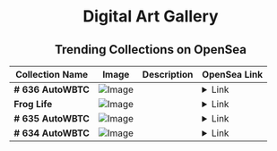 <div align="center">

# Digital Art Gallery

## Trending Collections on OpenSea

| Collection Name                       | Image                                                                                     | Description                       | OpenSea Link                                                                                          |
|---------------------------------------|-------------------------------------------------------------------------------------------|-----------------------------------|--------------------------------------------------------------------------------------------------------|
| **# 636 AutoWBTC** | ![Image](https://i.seadn.io/s/raw/files/4fff0add8ad6d634fd8a89011ca6be0b.png?w=500&auto=format?w=200&auto=format) |  | <details><summary>Link</summary>[# 636 AutoWBTC](https://opensea.io/collection/636-autowbtc)</details> |
| **Frog Life** | ![Image](https://i.seadn.io/s/raw/files/111bfb2168134cd16a9a97943115d392.png?w=500&auto=format?w=200&auto=format) |  | <details><summary>Link</summary>[Frog Life](https://opensea.io/collection/frog-life-3)</details> |
| **# 635 AutoWBTC** | ![Image](https://i.seadn.io/s/raw/files/79a1c80976efcba4a42242c771d601b2.png?w=500&auto=format?w=200&auto=format) |  | <details><summary>Link</summary>[# 635 AutoWBTC](https://opensea.io/collection/635-autowbtc)</details> |
| **# 634 AutoWBTC** | ![Image](https://i.seadn.io/s/raw/files/5abbab6c446af87bfc3764985416ac9d.png?w=500&auto=format?w=200&auto=format) |  | <details><summary>Link</summary>[# 634 AutoWBTC](https://opensea.io/collection/634-autowbtc)</details> |

</div>